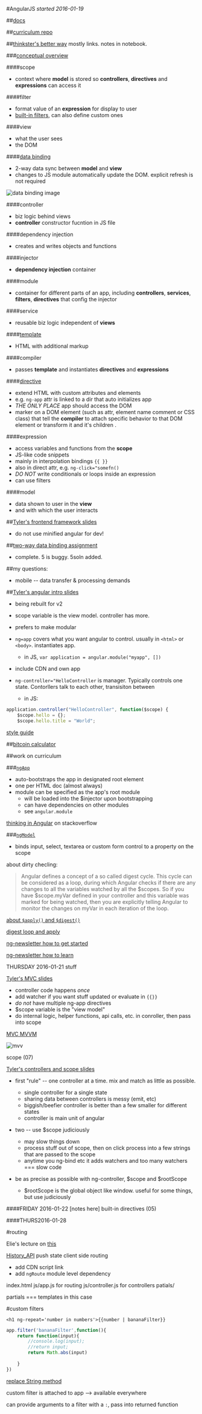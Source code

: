 #AngularJS
*started 2016-01-19*

##[docs](https://docs.angularjs.org/api)

##[curriculum repo](https://github.com/gSchool/angular-curriculum)

##[thinkster's better way](https://thinkster.io/a-better-way-to-learn-angularjs) mostly links. notes in notebook.

###[conceptual overview](https://docs.angularjs.org/guide/concepts)

####scope
- context where **model** is stored so **controllers**, **directives** and **expressions** can access it

####filter
- format value of an **expression** for display to user
- [built-in filters](https://docs.angularjs.org/api/ng/filter), can also define custom ones

####view
- what the user sees
- the DOM

####[data binding](https://docs.angularjs.org/guide/databinding)
- 2-way data sync between **model** and **view**
- changes to JS module automatically update the DOM. explicit refresh is not required 

![data binding image](https://docs.angularjs.org/img/Two_Way_Data_Binding.png)

####controller
- biz logic behind views
- **controller** constructor fucntion in JS file

####dependency injection
- creates and writes objects and functions

####injector
- **dependency injection** container

####module
- container for different parts of an app, including **controllers**, **services**, **filters**, **directives** that config the injector

####service
- reusable biz logic independent of **views**

####[template]( https://docs.angularjs.org/guide/templates)
- HTML with additional markup

####compiler
- passes **template** and instantiates **directives** and **expressions**

####[directive](https://docs.angularjs.org/guide/directive)
- extend HTML with custom attributes and elements
- e.g. `ng-app` attr is linked to a dir that auto initializes app
- *THE ONLY PLACE* app should access the DOM
- marker on a DOM element (such as attr, element name comment or CSS class) that tell the **compiler** to attach specific behavior to that DOM element or transform it and it's children .

####expression
- access variables and functions from the **scope**
- JS-like code snippets
- mainly in interpolation bindings `{{ }}`
- also in direct attr, e.g. `ng-click="somefn()`
- *DO NOT* write conditionals or loops inside an expression
- can use filters

####model
- data shown to user in the **view**
- and with which the user interacts

##[Tyler's frontend framework slides](http://slides.com/tylerbettilyon/frontendframeworks)
- do not use minified angular for dev!

##[two-way data binding assignment](https://github.com/jontejada/raw-two-way-data-binding)
- complete. 5 is buggy. 5soln added.

##my questions:
- mobile -- data transfer & processing demands 

##[Tyler's angular intro slides](http://slides.com/tylerbettilyon/intro-to-angular)

- being rebuilt for v2
- scope variable is the view model. controller has more. 
- prefers to make modular

- `ng=app` covers what you want angular to control. usually in `<html>` or `<body>`. instantiates app. 
	- in JS, `var application = angular.module("myapp", [])`
- include CDN and own app
- `ng-controller="HelloController` is manager. Typically controls one state. Contorllers talk to each other, transisiton between
	- in JS:

```javascript
application.controller("HelloController", function($scope) {
	$scope.hello = {};
	$scope.hello.title = "World";
```

[style guide](https://github.com/johnpapa/angular-styleguide)

##[bitcoin calculator](https://github.com/mjhea0/thinkful-angular)

##work on curriculum

###[`ngApp`](https://docs.angularjs.org/api/ng/directive/ngApp)
- auto-bootstraps the app in designated root element
- one per HTML doc (almost always)
- module can be specified as the app's root module
	- will be loaded into the $injector upon bootstrapping
	- can have dependencies on other modules
	- see `angular.module`

[thinking in Angular](http://stackoverflow.com/questions/14994391/thinking-in-angularjs-if-i-have-a-jquery-background/15012542#15012542) on stackoverflow

###[`ngModel`](https://docs.angularjs.org/api/ng/directive/ngModel)
- binds input, select, textarea or custom form control to a property on the scope

about dirty checling:
>Angular defines a concept of a so called digest cycle. This cycle can be considered as a loop, during which Angular checks if there are any changes to all the variables watched by all the $scopes. So if you have $scope.myVar defined in your controller and this variable was marked for being watched, then you are explicitly telling Angular to monitor the changes on myVar in each iteration of the loop.

[about `$apply()` and `$digest()`](http://www.sitepoint.com/understanding-angulars-apply-digest/)

[digest loop and apply](https://www.ng-book.com/p/The-Digest-Loop-and-apply/)

[ng-newsletter how to get started](http://www.ng-newsletter.com/posts/beginner2expert-how_to_start.html)

[ng-newsletter how to learn](http://www.ng-newsletter.com/posts/how-to-learn-angular.html)

THURSDAY 2016-01-21 stuff 

[Tyler's MVC slides](http://slides.com/tylerbettilyon/angularmvc)
- controller code happens *once*
- add watcher if you want stuff updated or evaluate in `{{}}`
- *do not* have multiple ng-app directives
- $scope variable is the "view model"
- do internal logic, helper functions, api calls, etc. in conroller, then pass into scope

[MVC MVVM](http://codechutney.in/blog/javascript/mvc-and-mvvm-with-angularjs/)

![mvv](http://codechutney.in/blog/wp-content/uploads/2014/12/MVVM-e1419180164773.jpg)

scope (07)

[Tyler's controllers and scope slides](http://slides.com/tylerbettilyon/controllers-scope#/)
- first "rule" -- one controller at a time. mix and match as little as possible.
	- single controller for a single state
	- sharing data between controllers is messy (emit, etc)
	- biggish/beefier controller is better than a few smaller for different states
	- controller is main unit of angular 
- two -- use $scope judiciously
	- may slow things down
	- process stuff out of scope, then on click process into a few strings that are passed to the scope
	- anytime you ng-bind etc it adds watchers and too many watchers === slow code

- be as precise as possible with ng-controller, $scope and $rootScope
	- $rootScope is the global object like window. useful for some things, but use judiciously


####FRIDAY 2016-01-22
[notes here]
built-in directives (05)


####THURS2016-01-28

#routing

Elie's lecture on [this](https://github.com/gSchool/angular-curriculum/blob/master/Unit-2/05-routing.md)

[History_API](https://developer.mozilla.org/en-US/docs/Web/API/History_API)
push state 
client side routing


- add CDN script link 
- add `ngRoute` module level dependency 

index.html
js/app.js for routing 
js/controller.js for controllers
patials/

partials === templates in this case


#custom filters

`<h1 ng-repeat='number in numbers'>{{number | bananaFilter}}`

```javascript
app.filter('bananaFilter',function(){
	return function(input){
		//console.log(input);
		//return input;
		return Math.abs(input)
		
	}
})
```
[replace String method](https://developer.mozilla.org/en-US/docs/Web/JavaScript/Reference/Global_Objects/String/replace)

custom filter is attached to app --> available everywhere


can provide arguments to a filter with a `:`, pass into returned function

